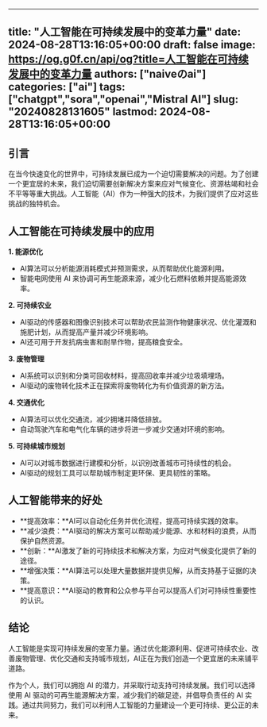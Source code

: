 
---
title: "人工智能在可持续发展中的变革力量"
date: 2024-08-28T13:16:05+00:00
draft: false
image: https://og.g0f.cn/api/og?title=人工智能在可持续发展中的变革力量
authors: ["naiveのai"]
categories: ["ai"]
tags: ["chatgpt","sora","openai","Mistral AI"]
slug: "20240828131605"
lastmod: 2024-08-28T13:16:05+00:00
---
## 引言

在当今快速变化的世界中，可持续发展已成为一个迫切需要解决的问题。为了创建一个更宜居的未来，我们迫切需要创新解决方案来应对气候变化、资源枯竭和社会不平等等重大挑战。人工智能（AI）作为一种强大的技术，为我们提供了应对这些挑战的独特机会。

## 人工智能在可持续发展中的应用

**1. 能源优化**

* AI算法可以分析能源消耗模式并预测需求，从而帮助优化能源利用。
* 智能电网使用 AI 来协调可再生能源来源，减少化石燃料依赖并提高能源效率。

**2. 可持续农业**

* AI驱动的传感器和图像识别技术可以帮助农民监测作物健康状况、优化灌溉和施肥计划，从而提高产量并减少环境影响。
* AI还可用于开发抗病虫害和耐旱作物，提高粮食安全。

**3. 废物管理**

* AI系统可以识别和分类可回收材料，提高回收率并减少垃圾填埋场。
* AI驱动的废物转化技术正在探索将废物转化为有价值资源的新方法。

**4. 交通优化**

* AI算法可以优化交通流，减少拥堵并降低排放。
* 自动驾驶汽车和电气化车辆的进步将进一步减少交通对环境的影响。

**5. 可持续城市规划**

* AI可以对城市数据进行建模和分析，以识别改善城市可持续性的机会。
* AI驱动的规划工具可以帮助城市制定更环保、更具韧性的策略。

## 人工智能带来的好处

* **提高效率：**AI可以自动化任务并优化流程，提高可持续实践的效率。
* **减少浪费：**AI驱动的解决方案可以帮助减少能源、水和材料的浪费，从而保护自然资源。
* **创新：**AI激发了新的可持续技术和解决方案，为应对气候变化提供了新的途径。
* **增强决策：**AI算法可以处理大量数据并提供见解，从而支持基于证据的决策。
* **提高意识：**AI驱动的教育和公众参与平台可以提高人们对可持续性重要性的认识。

## 结论

人工智能是实现可持续发展的变革力量。通过优化能源利用、促进可持续农业、改善废物管理、优化交通和支持城市规划，AI正在为我们创造一个更宜居的未来铺平道路。

作为个人，我们可以拥抱 AI 的潜力，并采取行动支持可持续发展。我们可以选择使用 AI 驱动的可再生能源解决方案，减少我们的碳足迹，并倡导负责任的 AI 实践。通过共同努力，我们可以利用人工智能的力量建设一个更可持续、更公正的未来。